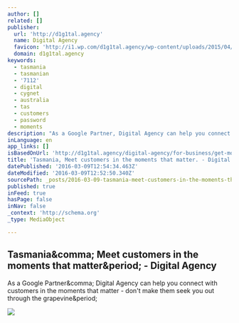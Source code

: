 ```yaml
---
author: []
related: []
publisher:
  url: 'http://d1g1tal.agency'
  name: Digital Agency
  favicon: 'http://i1.wp.com/d1g1tal.agency/wp-content/uploads/2015/04/cropped-Google-Partner-Badge.png?fit=192%2C192'
  domain: d1g1tal.agency
keywords:
  - tasmania
  - tasmanian
  - '7112'
  - digital
  - cygnet
  - australia
  - tas
  - customers
  - password
  - moments
description: "As a Google Partner, Digital Agency can help you connect with customers in the moments that matter - don't make them seek you out through the grapevine."
inLanguage: en
app_links: []
isBasedOnUrl: 'http://d1g1tal.agency/digital-agency/for-business/get-more-customers/'
title: 'Tasmania, Meet customers in the moments that matter. - Digital Agency'
datePublished: '2016-03-09T12:54:34.463Z'
dateModified: '2016-03-09T12:52:50.340Z'
sourcePath: _posts/2016-03-09-tasmania-meet-customers-in-the-moments-that-matter-digit.md
published: true
inFeed: true
hasPage: false
inNav: false
_context: 'http://schema.org'
_type: MediaObject

---
```

<article style=""><h1>Tasmania&amp;comma; Meet customers in the moments that matter&amp;period; - Digital Agency</h1><p>As a Google Partner&amp;comma; Digital Agency can help you connect with customers in the moments that matter - don't make them seek you out through the grapevine&amp;period;</p><img src="http://d1g1tal.agency/wp-content/uploads/2015/10/micromoments-2.png" /></article>